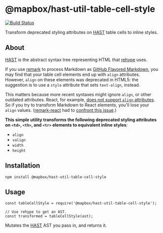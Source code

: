 # @mapbox/hast-util-table-cell-style

[![Build Status](https://travis-ci.org/mapbox/hast-util-table-cell-style.svg?branch=master)](https://travis-ci.org/mapbox/hast-util-table-cell-style)

Transform deprecated styling attributes on [HAST] table cells to inline styles.

## About

[HAST] is the abstract syntax tree representing HTML that [rehype] uses.

If you use [remark] to process Markdown as [GitHub Flavored Markdown], you may find that your table cell elements end up with `align` attributes.
However, `align` on these elements was deprecated in HTML5: the suggestion is to use a `style` attribute that sets `text-align`, instead.

This matters because more recent syntaxes might ignore `align`, or other outdated attributes.
React, for example, [does not support `align` attributes](https://reactjs.org/docs/dom-elements.html#all-supported-html-attributes).
So if you try to transform Markdown to React elements, you'll lose your `align` values.
([remark-react] had to [confront this issue](https://github.com/mapbox/remark-react/issues/28).)

**This simple utility transforms the following deprecated styling attributes on `<td>`, `<th>`, and `<tr>` elements to equivalent inline styles**:

- `align`
- `valign`
- `width`
- `height`

## Installation

```
npm install @mapbox/hast-util-table-cell-style
```

## Usage

```
const tableCellStyle = require('@mapbox/hast-util-table-cell-style');

// Use rehype to get an AST.
const transformed = tableCellStyle(ast);
```

Mutates the [HAST] AST you pass in, and returns it.

[HAST]: https://github.com/syntax-tree/hast
[rehype]: https://github.com/rehypejs/rehype
[remark]: https://github.com/remarkjs/remark
[GitHub Flavored Markdown]: https://help.github.com/articles/getting-started-with-writing-and-formatting-on-github/
[remark-react]: https://github.com/mapbox/remark-react